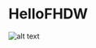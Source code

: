 # HelloFHDW
![alt text](https://external-content.duckduckgo.com/iu/?u=https%3A%2F%2Fwallpapercave.com%2Fwp%2Fwp5305664.jpg&f=1&nofb=1&ipt=59dcd3de99a75b299ff6baeae40a8867ad859e9bbf47687eaff70b89babbafbd&ipo=images)
